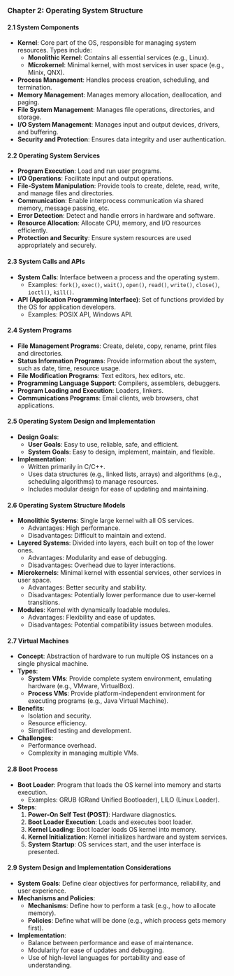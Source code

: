 ### Chapter 2: Operating System Structure

#### 2.1 System Components
- **Kernel**: Core part of the OS, responsible for managing system resources. Types include:
  - **Monolithic Kernel**: Contains all essential services (e.g., Linux).
  - **Microkernel**: Minimal kernel, with most services in user space (e.g., Minix, QNX).
- **Process Management**: Handles process creation, scheduling, and termination.
- **Memory Management**: Manages memory allocation, deallocation, and paging.
- **File System Management**: Manages file operations, directories, and storage.
- **I/O System Management**: Manages input and output devices, drivers, and buffering.
- **Security and Protection**: Ensures data integrity and user authentication.

#### 2.2 Operating System Services
- **Program Execution**: Load and run user programs.
- **I/O Operations**: Facilitate input and output operations.
- **File-System Manipulation**: Provide tools to create, delete, read, write, and manage files and directories.
- **Communication**: Enable interprocess communication via shared memory, message passing, etc.
- **Error Detection**: Detect and handle errors in hardware and software.
- **Resource Allocation**: Allocate CPU, memory, and I/O resources efficiently.
- **Protection and Security**: Ensure system resources are used appropriately and securely.

#### 2.3 System Calls and APIs
- **System Calls**: Interface between a process and the operating system.
  - Examples: `fork()`, `exec()`, `wait()`, `open()`, `read()`, `write()`, `close()`, `ioctl()`, `kill()`.
- **API (Application Programming Interface)**: Set of functions provided by the OS for application developers.
  - Examples: POSIX API, Windows API.

#### 2.4 System Programs
- **File Management Programs**: Create, delete, copy, rename, print files and directories.
- **Status Information Programs**: Provide information about the system, such as date, time, resource usage.
- **File Modification Programs**: Text editors, hex editors, etc.
- **Programming Language Support**: Compilers, assemblers, debuggers.
- **Program Loading and Execution**: Loaders, linkers.
- **Communications Programs**: Email clients, web browsers, chat applications.

#### 2.5 Operating System Design and Implementation
- **Design Goals**:
  - **User Goals**: Easy to use, reliable, safe, and efficient.
  - **System Goals**: Easy to design, implement, maintain, and flexible.
- **Implementation**:
  - Written primarily in C/C++.
  - Uses data structures (e.g., linked lists, arrays) and algorithms (e.g., scheduling algorithms) to manage resources.
  - Includes modular design for ease of updating and maintaining.

#### 2.6 Operating System Structure Models
- **Monolithic Systems**: Single large kernel with all OS services.
  - Advantages: High performance.
  - Disadvantages: Difficult to maintain and extend.
- **Layered Systems**: Divided into layers, each built on top of the lower ones.
  - Advantages: Modularity and ease of debugging.
  - Disadvantages: Overhead due to layer interactions.
- **Microkernels**: Minimal kernel with essential services, other services in user space.
  - Advantages: Better security and stability.
  - Disadvantages: Potentially lower performance due to user-kernel transitions.
- **Modules**: Kernel with dynamically loadable modules.
  - Advantages: Flexibility and ease of updates.
  - Disadvantages: Potential compatibility issues between modules.

#### 2.7 Virtual Machines
- **Concept**: Abstraction of hardware to run multiple OS instances on a single physical machine.
- **Types**:
  - **System VMs**: Provide complete system environment, emulating hardware (e.g., VMware, VirtualBox).
  - **Process VMs**: Provide platform-independent environment for executing programs (e.g., Java Virtual Machine).
- **Benefits**:
  - Isolation and security.
  - Resource efficiency.
  - Simplified testing and development.
- **Challenges**:
  - Performance overhead.
  - Complexity in managing multiple VMs.

#### 2.8 Boot Process
- **Boot Loader**: Program that loads the OS kernel into memory and starts execution.
  - Examples: GRUB (GRand Unified Bootloader), LILO (Linux Loader).
- **Steps**:
  1. **Power-On Self Test (POST)**: Hardware diagnostics.
  2. **Boot Loader Execution**: Loads and executes boot loader.
  3. **Kernel Loading**: Boot loader loads OS kernel into memory.
  4. **Kernel Initialization**: Kernel initializes hardware and system services.
  5. **System Startup**: OS services start, and the user interface is presented.

#### 2.9 System Design and Implementation Considerations
- **System Goals**: Define clear objectives for performance, reliability, and user experience.
- **Mechanisms and Policies**:
  - **Mechanisms**: Define how to perform a task (e.g., how to allocate memory).
  - **Policies**: Define what will be done (e.g., which process gets memory first).
- **Implementation**:
  - Balance between performance and ease of maintenance.
  - Modularity for ease of updates and debugging.
  - Use of high-level languages for portability and ease of understanding.
